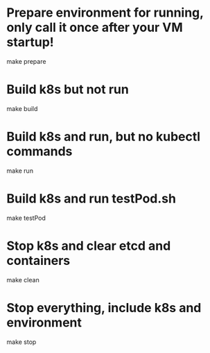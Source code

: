 # Prepare environment for running, only call it once after your VM startup!
make prepare

# Build k8s but not run
make build

# Build k8s and run, but no kubectl commands
make run

# Build k8s and run testPod.sh
make testPod

# Stop k8s and clear etcd and containers
make clean

# Stop everything, include k8s and environment
make stop